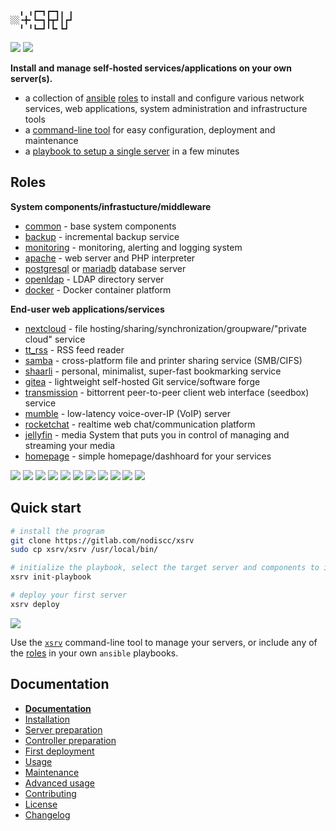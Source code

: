 ```
  ╻ ╻┏━┓┏━┓╻ ╻
░░╺╋╸┗━┓┣┳┛┃┏┛
  ╹ ╹┗━┛╹┗╸┗┛ 
```

[![](https://gitlab.com/nodiscc/xsrv/badges/master/pipeline.svg)](https://gitlab.com/nodiscc/xsrv/-/pipelines)
[![](https://bestpractices.coreinfrastructure.org/projects/3647/badge)](https://bestpractices.coreinfrastructure.org/projects/3647)

**Install and manage self-hosted services/applications on your own server(s).**

- a collection of [ansible](https://en.wikipedia.org/wiki/Ansible_%28software%29) [roles](#roles) to install and configure various network services, web applications, system administration and infrastructure tools
- a [command-line tool](https://xsrv.readthedocs.io/en/latest/usage.html#command-line-usage) for easy configuration, deployment and maintenance
- a [playbook to setup a single server](https://xsrv.readthedocs.io/en/latest/installation/first-deployment.html) in a few minutes


## Roles

**System components/infrastucture/middleware**

- [common](roles/common) - base system components
- [backup](roles/backup) - incremental backup service
- [monitoring](monitoring) - monitoring, alerting and logging system
- [apache](roles/apache) - web server and PHP interpreter
- [postgresql](roles/postgresql) or [mariadb](roles/mariadb) database server
- [openldap](roles/openldap) - LDAP directory server
- [docker](roles/docker) - Docker container platform

**End-user web applications/services**

- [nextcloud](roles/nextcloud) - file hosting/sharing/synchronization/groupware/"private cloud" service
- [tt_rss](roles/tt_rss) - RSS feed reader
- [samba](roles/samba) - cross-platform file and printer sharing service (SMB/CIFS)
- [shaarli](role/shaarli) - personal, minimalist, super-fast bookmarking service
- [gitea](roles/gitea) - lightweight self-hosted Git service/software forge
- [transmission](roles/transmission) - bittorrent peer-to-peer client web interface (seedbox) service
- [mumble](roles/mumble) - low-latency voice-over-IP (VoIP) server
- [rocketchat](roles/rocketchat) - realtime web chat/communication platform
- [jellyfin](roles/jellyfin) - media System that puts you in control of managing and streaming your media
- [homepage](roles/homepage) - simple homepage/dashhoard for your services

[![](https://screenshots.debian.net/screenshots/000/015/229/thumb.png)](roles/monitoring)
[![](https://i.imgur.com/PPVIb6V.png)](roles/nextcloud)
[![](https://i.imgur.com/UoKs3x1.png)](roles/tt_rss)
[![](https://i.imgur.com/8wEBRSG.png)](roles/shaarli)
[![](https://i.imgur.com/Rks90zV.png)](roles/gitea)
[![](https://i.imgur.com/blWO4LL.png)](roles/transmission)
[![](https://i.imgur.com/jYSU9zC.png)](roles/mumble)
[![](https://screenshots.debian.net/screenshots/000/006/946/thumb.png)](roles/openldap)
[![](https://i.imgur.com/OL7RZXb.png)](roles/rocketchat)
[![](https://i.imgur.com/3ZwPVQNs.png)](roles/homepage)
[![](https://jellyfin.org/images/screenshots/movie_thumb.png)](roles/jellyfin)


## Quick start

```bash
# install the program
git clone https://gitlab.com/nodiscc/xsrv
sudo cp xsrv/xsrv /usr/local/bin/

# initialize the playbook, select the target server and components to install
xsrv init-playbook

# deploy your first server
xsrv deploy
```

[![](https://asciinema.org/a/kGt6mVg3GxFlDPXwagiwg4Laq.svg)](https://asciinema.org/a/kGt6mVg3GxFlDPXwagiwg4Laq)

Use the [`xsrv`](https://xsrv.readthedocs.io/en/latest/usage.html#command-line-usage) command-line tool to manage your servers, or include any of the [roles](#roles) in your own `ansible` playbooks.


## Documentation

- **[Documentation](https://xsrv.readthedocs.io)**
- [Installation](https://xsrv.readthedocs.io/en/latest/installation.html)
- [Server preparation](https://xsrv.readthedocs.io/en/latest/installation/server-preparation.html)
- [Controller preparation](https://xsrv.readthedocs.io/en/latest/installation/controller-preparation.html)
- [First deployment](https://xsrv.readthedocs.io/en/latest/installation/first-deployment.gtml)
- [Usage](https://xsrv.readthedocs.io/en/latest/usage.html)
- [Maintenance](https://xsrv.readthedocs.io/en/latest/maintenance.html)
- [Advanced usage](https://xsrv.readthedocs.io/en/latest/advanced.html)
- [Contributing](https://xsrv.readthedocs.io/en/latest/contributing.html)
- [License](https://gitlab.com/nodiscc/xsrv/-/blob/master/LICENSE)
- [Changelog](https://gitlab.com/nodiscc/xsrv/-/blob/master/CHANGELOG.md)
